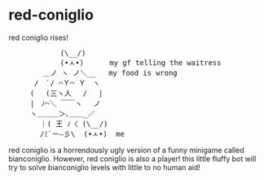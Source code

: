 # red-coniglio
<blink>

red coniglio rises!
<pre>
            (\__/)  
            (•ㅅ•)      my gf telling the waitress
        ＿ノ ヽ ノ＼__   my food is wrong
      /　`/ ⌒Ｙ⌒ Ｙ　ヽ
     ( 　(三ヽ人　 /　 |
     |　ﾉ⌒＼ ￣￣ヽ　 ノ    
     ヽ＿＿＿＞､＿＿_／ 
　　    ｜( 王 ﾉ〈 (\__/) 
　　    /ﾐ`ー―彡\  (•ㅅ•)  me
</pre>
  
red coniglio is a horrendously ugly version of a funny minigame called bianconiglio.
However, red coniglio is also a player! this little fluffy bot will try to solve bianconiglio levels with little to no
human aid!
